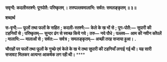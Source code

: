 **सवृन्दै: कदलीस्तश्भै: पूगपोतै: परिष्कृतम् ।** **तरुपल्लवमालाभि: सर्वत: समलङ्कृतम् ॥ ३॥** 

**शब्दार्थ** 

**स-वृन्दै:—** **फूलों तथा फलों के सहित** **; कदली-स्तश्भै:—** **केले के ख भों से** **; पूग-पोतै:—** **सुपारी की टहनियों से** **; परिष्कृतम्—** **सुन्दर ढंग से स्वच्छ किये गये** **; तरु—** **नये पौधे** **; पल्लव—** **आम की नवीन कोंपलें** **; मालाभि:—** **मालाओं से** **; सर्वत:—** **सर्वत्र** **;** **समलङ्कृतम्—** **अच्छी तरह सजाया हुआ।** **.** 

**चौराहों पर फलों तथा फूलों के गुच्छे एवं केले के ख भे तथा सुपारी की टहनियाँ लगाई** **गई थी। यह सारी सजावट मिलकर अत्यन्त आकर्षक लग रही थी।** **** 